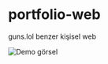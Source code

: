# portfolio-web
guns.lol benzer kişisel web

![Demo görsel](https://api.apiflash.com/v1/urltoimage/cache/x1o034vr01.jpeg?access_key=89637723502442a980fbe3a60e95f1d9) 
